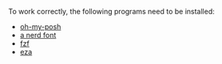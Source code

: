 To work correctly, the following programs need to be installed:
* [oh-my-posh](https://ohmyposh.dev/docs/installation/linux)
* [a nerd font](https://ohmyposh.dev/docs/installation/fonts)
* [fzf](https://github.com/junegunn/fzf?tab=readme-ov-file#using-git)
* [eza](https://github.com/eza-community/eza/blob/main/INSTALL.md)
